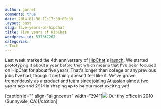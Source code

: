```yaml
---
author: garret
comments: true
date: 2014-01-30 17:17:30+00:00
layout: post
slug: five-years-of-hipchat
title: Five years of HipChat
wordpress_id: 537367262
categories:
- Tech
---
```


Last week marked the 4th anniversary of [HipChat](https://www.hipchat.com)'s [launch](http://blog.hipchat.com/2010/01/25/later-beta-hipchat-is-open-to-the-public/). We started prototyping it about a year before that which means that I've been focused on HipChat for about five years. That's longer than college or any previous jobs I've had, though it certainly doesn't feel like it. We've grown tremendously as a [product](http://blog.hipchat.com/category/releases/) and [team](https://www.hipchat.com/about) since [joining Atlassian](http://blog.hipchat.com/2012/03/07/weve-been-acquired-by-atlassian/) almost two years ago and 2014 is shaping up to be our most exciting yet!

[caption id="" align="aligncenter" width="294"][![](http://blog-content.hipchat.com.s3.amazonaws.com/wp-content/uploads/2010/07/office1.jpg)](http://blog.hipchat.com/2010/07/19/welcome-to-hipchat-hq/) Our tiny office in 2010 (Sunnyvale, CA)[/caption]
